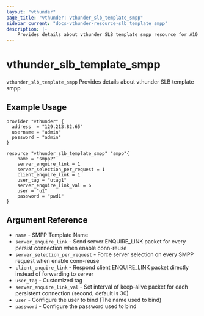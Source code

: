 ```yaml
---
layout: "vthunder"
page_title: "vthunder: vthunder_slb_template_smpp"
sidebar_current: "docs-vthunder-resource-slb_template_smpp"
description: |-
    Provides details about vthunder SLB template smpp resource for A10
---
```


# vthunder\_slb\_template\_smpp

`vthunder_slb_template_smpp` Provides details about vthunder SLB template smpp
## Example Usage


```hcl
provider "vthunder" {
  address  = "129.213.82.65"
  username = "admin"
  password = "admin"
}

resource "vthunder_slb_template_smpp" "smpp"{
    name = "smpp2"
    server_enquire_link = 1
    server_selection_per_request = 1
    client_enquire_link = 1
    user_tag = "utag1"
    server_enquire_link_val = 6
    user = "u1"
    password = "pwd1"
}
```

## Argument Reference

* `name` - SMPP Template Name
* `server_enquire_link` - Send server ENQUIRE_LINK packet for every persist connection when enable conn-reuse
* `server_selection_per_request` - Force server selection on every SMPP request when enable conn-reuse
* `client_enquire_link` - Respond client ENQUIRE_LINK packet directly instead of forwarding to server
* `user_tag` - Customized tag
* `server_enquire_link_val` - Set interval of keep-alive packet for each persistent connection (second, default is 30)
* `user` - Configure the user to bind (The name used to bind)
* `password` - Configure the password used to bind




